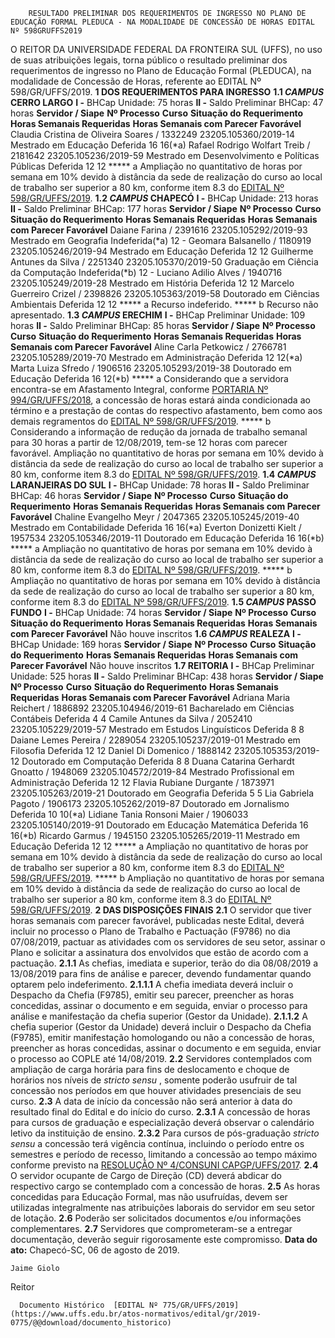         RESULTADO PRELIMINAR DOS REQUERIMENTOS DE INGRESSO NO PLANO DE EDUCAÇÃO FORMAL PLEDUCA - NA MODALIDADE DE CONCESSÃO DE HORAS EDITAL Nº 598GRUFFS2019  

 O REITOR DA UNIVERSIDADE FEDERAL DA FRONTEIRA SUL (UFFS), no uso de suas atribuições legais, torna público o resultado preliminar dos requerimentos de ingresso no Plano de Educação Formal (PLEDUCA), na modalidade de Concessão de Horas, referente ao EDITAL Nº 598/GR/UFFS/2019.  **1 DOS REQUERIMENTOS PARA INGRESSO** **1.1 *CAMPUS*  CERRO LARGO** **I -**  BHCap Unidade: 75 horas **II -**  Saldo Preliminar BHCap: 47 horas     **Servidor / Siape**   **Nº Processo**   **Curso**   **Situação do Requerimento**   **Horas Semanais Requeridas**   **Horas Semanais com Parecer Favorável**     Claudia Cristina de Oliveira Soares / 1332249   23205.105360/2019-14   Mestrado em Educação   Deferida   16   16(*a)     Rafael Rodrigo Wolfart Treib / 2181642   23205.105236/2019-59   Mestrado em Desenvolvimento e Políticas Públicas   Deferida   12   12     *****  a Ampliação no quantitativo de horas por semana em 10% devido à distância da sede de realização do curso ao local de trabalho ser superior a 80 km, conforme item 8.3 do [EDITAL Nº 598/GR/UFFS/2019](https://www.uffs.edu.br/atos-normativos/edital/gr/2019-0598). **1.2 *CAMPUS*  CHAPECÓ** **I -**  BHCap Unidade: 213 horas **II -**  Saldo Preliminar BHCap: 177 horas     **Servidor / Siape**   **Nº Processo**   **Curso**   **Situação do Requerimento**   **Horas Semanais Requeridas**   **Horas Semanais com Parecer Favorável**     Daiane Farina / 2391616   23205.105292/2019-93   Mestrado em Geografia   Indeferida(*a)   12   -     Geomara Balsanello / 1180919   23205.105246/2019-94   Mestrado em Educação   Deferida   12   12     Guilherme Antunes da Silva / 2251340   23205.105370/2019-50   Graduação em Ciência da Computação   Indeferida(*b)   12   -     Luciano Adilio Alves / 1940716   23205.105249/2019-28   Mestrado em História   Deferida   12   12     Marcelo Guerreiro Crizel / 2398826   23205.105363/2019-58   Doutorado em Ciências Ambientais   Deferida   12   12     *****  a Recurso indeferido. *****  b Recurso não apresentado. **1.3 *CAMPUS*  ERECHIM** **I -**  BHCap Preliminar Unidade: 109 horas **II -**  Saldo Preliminar BHCap: 85 horas     **Servidor / Siape**   **Nº Processo**   **Curso**   **Situação do Requerimento**   **Horas Semanais Requeridas**   **Horas Semanais com Parecer Favorável**     Aline Carla Petkowicz / 2766781   23205.105289/2019-70   Mestrado em Administração   Deferida   12   12(*a)     Marta Luiza Sfredo / 1906516   23205.105293/2019-38   Doutorado em Educação   Deferida   16   12(*b)     *****  a Considerando que a servidora encontra-se em Afastamento Integral, conforme [PORTARIA Nº 994/GR/UFFS/2018](https://www.uffs.edu.br/atos-normativos/portaria/gr/2018-0994), a concessão de horas estará ainda condicionada ao término e a prestação de contas do respectivo afastamento, bem como aos demais regramentos do [EDITAL Nº 598/GR/UFFS/2019](https://www.uffs.edu.br/atos-normativos/edital/gr/2019-0598). *****  b Considerando a informação de redução da jornada de trabalho semanal para 30 horas a partir de 12/08/2019, tem-se 12 horas com parecer favorável. Ampliação no quantitativo de horas por semana em 10% devido à distância da sede de realização do curso ao local de trabalho ser superior a 80 km, conforme item 8.3 do [EDITAL Nº 598/GR/UFFS/2019](https://www.uffs.edu.br/atos-normativos/edital/gr/2019-0598). **1.4 *CAMPUS*  LARANJEIRAS DO SUL** **I -**  BHCap Unidade: 78 horas **II -**  Saldo Preliminar BHCap: 46 horas     **Servidor / Siape**   **Nº Processo**   **Curso**   **Situação do Requerimento**   **Horas Semanais Requeridas**   **Horas Semanais com Parecer Favorável**     Chaline Evangelho Meyr / 2047365   23205.105245/2019-40   Mestrado em Contabilidade   Deferida   16   16(*a)     Everton Donizetti Kielt / 1957534   23205.105346/2019-11   Doutorado em Educação   Deferida   16   16(*b)     *****  a Ampliação no quantitativo de horas por semana em 10% devido à distância da sede de realização do curso ao local de trabalho ser superior a 80 km, conforme item 8.3 do [EDITAL Nº 598/GR/UFFS/2019](https://www.uffs.edu.br/atos-normativos/edital/gr/2019-0598). *****  b Ampliação no quantitativo de horas por semana em 10% devido à distância da sede de realização do curso ao local de trabalho ser superior a 80 km, conforme item 8.3 do [EDITAL Nº 598/GR/UFFS/2019](https://www.uffs.edu.br/atos-normativos/edital/gr/2019-0598). **1.5 *CAMPUS*  PASSO FUNDO** **I -**  BHCap Unidade: 74 horas     **Servidor / Siape**   **Nº Processo**   **Curso**   **Situação do Requerimento**   **Horas Semanais Requeridas**   **Horas Semanais com Parecer Favorável**    Não houve inscritos    **1.6 *CAMPUS*  REALEZA** **I -**  BHCap Unidade: 169 horas     **Servidor / Siape**   **Nº Processo**   **Curso**   **Situação do Requerimento**   **Horas Semanais Requeridas**   **Horas Semanais com Parecer Favorável**     Não houve inscritos     **1.7 REITORIA** **I -**  BHCap Preliminar Unidade: 525 horas **II -**  Saldo Preliminar BHCap: 438 horas     **Servidor / Siape**   **Nº Processo**   **Curso**   **Situação do Requerimento**   **Horas Semanais Requeridas**   **Horas Semanais com Parecer Favorável**     Adriana Maria Reichert / 1886892   23205.104946/2019-61   Bacharelado em Ciências Contábeis   Deferida   4   4     Camile Antunes da Silva / 2052410   23205.105229/2019-57   Mestrado em Estudos Linguísticos   Deferida   8   8     Daiane Lemes Pereira / 2289054   23205.105237/2019-01   Mestrado em Filosofia   Deferida   12   12     Daniel Di Domenico / 1888142   23205.105353/2019-12   Doutorado em Computação   Deferida   8   8     Duana Catarina Gerhardt Gnoatto / 1948069   23205.104572/2019-84   Mestrado Profissional em Administração   Deferida   12   12     Flavia Rubiane Durgante / 1873971   23205.105263/2019-21   Doutorado em Geografia   Deferida   5   5     Lia Gabriela Pagoto / 1906173   23205.105262/2019-87   Doutorado em Jornalismo   Deferida   10   10(*a)     Lidiane Tania Ronsoni Maier / 1906033   23205.105140/2019-91   Doutorado em Educação Matemática   Deferida   16   16(*b)     Ricardo Garmus / 1945150   23205.105265/2019-11   Mestrado em Educação   Deferida   12   12     *****  a Ampliação no quantitativo de horas por semana em 10% devido à distância da sede de realização do curso ao local de trabalho ser superior a 80 km, conforme item 8.3 do [EDITAL Nº 598/GR/UFFS/2019](https://www.uffs.edu.br/atos-normativos/edital/gr/2019-0598). *****  b Ampliação no quantitativo de horas por semana em 10% devido à distância da sede de realização do curso ao local de trabalho ser superior a 80 km, conforme item 8.3 do [EDITAL Nº 598/GR/UFFS/2019](https://www.uffs.edu.br/atos-normativos/edital/gr/2019-0598).  **2 DAS DISPOSIÇÕES FINAIS** **2.1**  O servidor que tiver horas semanais com parecer favorável, publicadas neste Edital, deverá incluir no processo o Plano de Trabalho e Pactuação (F9786) no dia 07/08/2019, pactuar as atividades com os servidores de seu setor, assinar o Plano e solicitar a assinatura dos envolvidos que estão de acordo com a pactuação. **2.1.1**  As chefias, imediata e superior, terão do dia 08/08/2019 a 13/08/2019 para fins de análise e parecer, devendo fundamentar quando optarem pelo indeferimento. **2.1.1.1**  A chefia imediata deverá incluir o Despacho da Chefia (F9785), emitir seu parecer, preencher as horas concedidas, assinar o documento e em seguida, enviar o processo para análise e manifestação da chefia superior (Gestor da Unidade). **2.1.1.2**  A chefia superior (Gestor da Unidade) deverá incluir o Despacho da Chefia (F9785), emitir manifestação homologando ou não a concessão de horas, preencher as horas concedidas, assinar o documento e em seguida, enviar o processo ao COPLE até 14/08/2019. **2.2**  Servidores contemplados com ampliação de carga horária para fins de deslocamento e choque de horários nos níveis de *stricto sensu* , somente poderão usufruir de tal concessão nos períodos em que houver atividades presenciais de seu curso. **2.3**  A data de início da concessão não será anterior à data do resultado final do Edital e do início do curso. **2.3.1**  A concessão de horas para cursos de graduação e especialização deverá observar o calendário letivo da instituição de ensino. **2.3.2**  Para cursos de pós-graduação *stricto sensu*  a concessão terá vigência contínua, incluindo o período entre os semestres e período de recesso, limitando a concessão ao tempo máximo conforme previsto na [RESOLUÇÃO Nº 4/CONSUNI CAPGP/UFFS/2017](https://www.uffs.edu.br/atos-normativos/resolucao/consunicapgp/2017-0004). **2.4**  O servidor ocupante de Cargo de Direção (CD) deverá abdicar do respectivo cargo se contemplado com a concessão de horas. **2.5**  As horas concedidas para Educação Formal, mas não usufruídas, devem ser utilizadas integralmente nas atribuições laborais do servidor em seu setor de lotação. **2.6**  Poderão ser solicitados documentos e/ou informações complementares. **2.7**  Servidores que comprometeram-se a entregar documentação, deverão seguir rigorosamente este compromisso.        **Data do ato:** Chapecó-SC, 06 de agosto de 2019.   
 

    Jaime Giolo   
 Reitor 

      Documento Histórico  [EDITAL Nº 775/GR/UFFS/2019](https://www.uffs.edu.br/atos-normativos/edital/gr/2019-0775/@@download/documento_historico)     
      